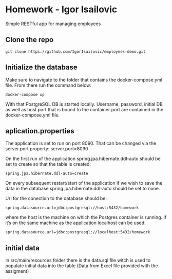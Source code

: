 # Homework - Igor Isailovic

Simple RESTful app for managing employees


## Clone the repo

```
git clone https://github.com/IgorIsailovic/employees-demo.git
```

## Initialize the database

Make sure to navigate to the folder that contains the docker-compose.yml file.
From there run the command below:

```
docker-compose up
```

With that PostgreSQL DB is started locally.
Username, password, initial DB as well as host port that is bound to the container port are contained in the docker-compose.yml file.

## aplication.properties

The application is set to run on port 8090. That can be changed via the server.port property:
server.port=8090

On the first run of the application spring.jpa.hibernate.ddl-auto should be set to create so that the table is created:

    spring.jpa.hibernate.ddl-auto=create

On every subsequent restart/start of the application if we wish to save the data in the database spring.jpa.hibernate.ddl-auto should be set to none.

Url for the conection to the database should be:

    spring.datasource.url=jdbc:postgresql://host:5432/homework

where the host is the machine on which the Postgres container is running. If it’s on the same machine as the application localhost can be used:

    spring.datasource.url=jdbc:postgresql://localhost:5432/homework

## initial data

In src/main/resources folder there is the data.sql file witch is used to populate initial data into the table (Data from Excel file provided with the assigment)
